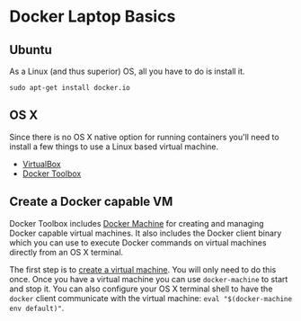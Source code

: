# Docker Laptop Basics

Ubuntu
------

As a Linux (and thus superior) OS, all you have to do is install it.

`sudo apt-get install docker.io`


OS X
----

Since there is no OS X native option for running containers you'll need to install a few things to use a Linux based virtual machine.

* [VirtualBox](https://www.virtualbox.org/wiki/Downloads)
* [Docker Toolbox](https://www.docker.com/products/docker-toolbox)

## Create a Docker capable VM

Docker Toolbox includes [Docker Machine](https://docs.docker.com/machine/) for creating and managing Docker capable virtual machines. It also includes the Docker client binary which you can use to execute Docker commands on virtual machines directly from an OS X terminal.

The first step is to [create a virtual machine](https://docs.docker.com/machine/get-started/). You will only need to do this once. Once you have a virtual machine you can use `docker-machine` to start and stop it. You can also configure your OS X terminal shell to have the `docker` client communicate with the virtual machine: `eval "$(docker-machine env default)"`.
